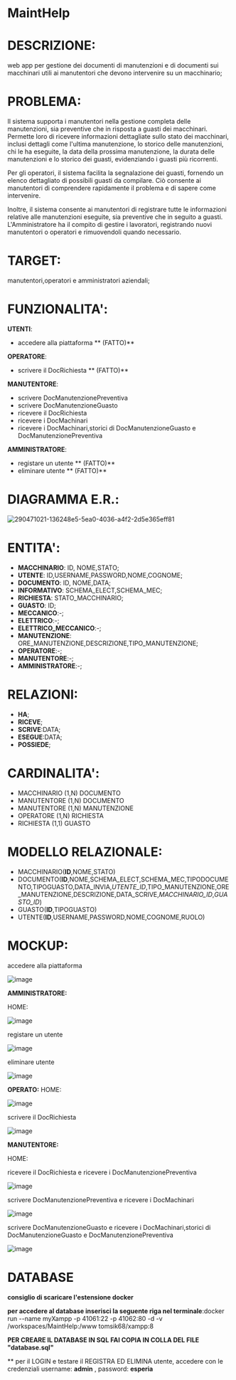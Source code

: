 # MaintHelp

# DESCRIZIONE: 
web app per gestione dei documenti di manutenzioni e di documenti sui macchinari utili ai manutentori che devono intervenire su un macchinario;

# PROBLEMA:

Il sistema supporta i manutentori nella gestione completa delle manutenzioni, sia preventive che in risposta a guasti dei macchinari. Permette loro di ricevere informazioni dettagliate sullo stato dei macchinari, inclusi dettagli come l'ultima manutenzione, lo storico delle manutenzioni, chi le ha eseguite, la data della prossima manutenzione, la durata delle manutenzioni e lo storico dei guasti, evidenziando i guasti più ricorrenti.

Per gli operatori, il sistema facilita la segnalazione dei guasti, fornendo un elenco dettagliato di possibili guasti da compilare. Ciò consente ai manutentori di comprendere rapidamente il problema e di sapere come intervenire.

Inoltre, il sistema consente ai manutentori di registrare tutte le informazioni relative alle manutenzioni eseguite, sia preventive che in seguito a guasti. L'Amministratore ha il compito di gestire i lavoratori, registrando nuovi manutentori o operatori e rimuovendoli quando necessario.

# TARGET: 
manutentori,operatori e amministratori aziendali;

# FUNZIONALITA': 
**UTENTI**:
  * accedere alla piattaforma ** (FATTO)**
    
**OPERATORE**:
  * scrivere il DocRichiesta ** (FATTO)**

**MANUTENTORE**:
  * scrivere DocManutenzionePreventiva
  * scrivere DocManutenzioneGuasto
  * ricevere il DocRichiesta
  * ricevere i DocMachinari
  * ricevere i DocMachinari,storici di DocManutenzioneGuasto e DocManutenzionePreventiva
    
**AMMINISTRATORE**:
  * registare un utente ** (FATTO)**
  * eliminare utente ** (FATTO)**
    
# DIAGRAMMA E.R.:

![290471021-136248e5-5ea0-4036-a4f2-2d5e365eff81](https://github.com/silviaarnoldi/MaintHelp/assets/101811166/3fee65a6-1c8b-4d07-bddf-f15d0ef3c184)




# ENTITA': 
  * **MACCHINARIO**: ID, NOME,STATO;
  * **UTENTE**: ID,USERNAME,PASSWORD,NOME,COGNOME;
  * **DOCUMENTO**: ID, NOME,DATA;
  * **INFORMATIVO**: SCHEMA_ELECT,SCHEMA_MEC;
  * **RICHIESTA**: STATO_MACCHINARIO;
  * **GUASTO**: ID;
  * **MECCANICO**:-;
  * **ELETTRICO**:-;
  * **ELETTRICO_MECCANICO**:-;
  * **MANUTENZIONE**: ORE_MANUTENZIONE,DESCRIZIONE,TIPO_MANUTENZIONE;
  * **OPERATORE**:-;
  * **MANUTENTORE**:-;
  * **AMMINISTRATORE**:-;

# RELAZIONI: 
  * **HA**;
  * **RICEVE**;
  * **SCRIVE**:DATA;
  * **ESEGUE**:DATA;
  *  **POSSIEDE**;
    
# CARDINALITA':
 * MACCHINARIO (1,N) DOCUMENTO
 * MANUTENTORE (1,N) DOCUMENTO
 * MANUTENTORE (1,N) MANUTENZIONE
 * OPERATORE (1,N) RICHIESTA
 * RICHIESTA (1,1) GUASTO
   
   
# MODELLO RELAZIONALE:
 * MACCHINARIO(**ID**,NOME,STATO)
 * DOCUMENTO(**ID**,NOME,SCHEMA_ELECT,SCHEMA_MEC,TIPODOCUMENTO,TIPOGUASTO,DATA_INVIA,*UTENTE_ID*,TIPO_MANUTENZIONE,ORE_MANUTENZIONE,DESCRIZIONE,DATA_SCRIVE,*MACCHINARIO_ID*,*GUASTO_ID*)
 * GUASTO(**ID**,TIPOGUASTO)
 * UTENTE(**ID**,USERNAME,PASSWORD,NOME,COGNOME,RUOLO)
     
# MOCKUP: 
accedere alla piattaforma

![image](https://github.com/silviaarnoldi/MaintHelp/assets/101811166/f9f69fb7-add1-48a7-8998-fde7f9053a2b)

**AMMINISTRATORE:**

HOME:

![image](https://github.com/silviaarnoldi/MaintHelp/assets/101811166/6b5126f6-fd87-4f70-91a0-8489d5767ea7)



registare un utente 

![image](https://github.com/silviaarnoldi/MaintHelp/assets/101811166/3a1452a6-c892-480b-93b5-f47c75894e7f)


eliminare utente

![image](https://github.com/silviaarnoldi/MaintHelp/assets/101811166/ed9395a2-ac7b-48dd-b944-54062c7be500)


**OPERATO:**
HOME:

![image](https://github.com/silviaarnoldi/MaintHelp/assets/101811166/18f512df-4ebb-4a29-8aa4-a14b0481356d)


scrivere il DocRichiesta

![image](https://github.com/silviaarnoldi/MaintHelp/assets/101811166/f1b16638-ed83-4418-8575-b8a8b786ca41)


**MANUTENTORE:**

HOME:

ricevere il DocRichiesta e ricevere i DocManutenzionePreventiva

![image](https://github.com/silviaarnoldi/MaintHelp/assets/101811166/f6b7dbd2-bc7a-4773-b5e9-e94ae34bb473)



scrivere DocManutenzionePreventiva e ricevere i DocMachinari

![image](https://github.com/silviaarnoldi/MaintHelp/assets/101811166/8569cb80-39ea-4644-b7e2-f8c3b3bc1535)




scrivere DocManutenzioneGuasto e ricevere i DocMachinari,storici di DocManutenzioneGuasto e DocManutenzionePreventiva

![image](https://github.com/silviaarnoldi/MaintHelp/assets/101811166/20b608b8-7abd-413b-9f1f-d52c3ca81709)




# DATABASE
**consiglio di scaricare l'estensione docker**

**per accedere al database inserisci la seguente riga nel terminale**:docker run --name myXampp -p 41061:22 -p 41062:80 -d -v /workspaces/MaintHelp:/www tomsik68/xampp:8

**PER CREARE IL DATABASE IN  SQL FAI COPIA IN COLLA DEL FILE "database.sql"** 

** per il LOGIN e testare il REGISTRA ED ELIMINA utente, accedere con le credenziali username: **admin** , password: **esperia**

